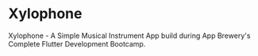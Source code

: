 # Xylophone
Xylophone - A Simple Musical Instrument App build during App Brewery's Complete Flutter Development Bootcamp.
